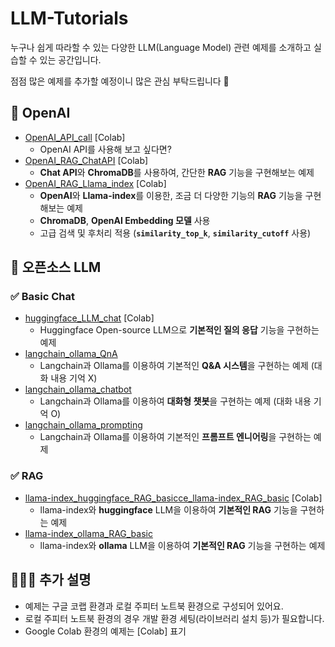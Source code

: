 # LLM-Tutorials

누구나 쉽게 따라할 수 있는 다양한 LLM(Language Model) 관련 예제를 소개하고 실습할 수 있는 공간입니다. 

점점 많은 예제를 추가할 예정이니 많은 관심 부탁드립니다 🤗

## 📌 OpenAI
- [OpenAI_API_call](OpenAI/OpenAI_API_call.ipynb) [Colab]
    - OpenAI API를 사용해 보고 싶다면?
- [OpenAI_RAG_ChatAPI](OpenAI/OpenAI_RAG_ChatAPI.ipynb) [Colab]
    - **Chat API**와 **ChromaDB**를 사용하여, 간단한 **RAG** 기능을 구현해보는 예제
- [OpenAI_RAG_Llama_index](OpenAI/OpenAI_RAG_Llama_index.ipynb) [Colab]
    - **OpenAI**와 **Llama-index**를 이용한, 조금 더 다양한 기능의 **RAG** 기능을 구현해보는 예제
    - **ChromaDB**, **OpenAI Embedding 모델** 사용
    - 고급 검색 및 후처리 적용 (**`similarity_top_k`**, **`similarity_cutoff`** 사용)


## 📌 오픈소스 LLM
### ✅ Basic Chat
- [huggingface_LLM_chat](Open-source_LLM/basic_chat/huggingface_LLM_chat.ipynb) [Colab]
  - Huggingface Open-source LLM으로 **기본적인 질의 응답** 기능을 구현하는 예제
- [langchain_ollama_QnA](Open-source_LLM/basic_chat/langchain_ollama_QnA.ipynb)
  - Langchain과 Ollama를 이용하여 기본적인 **Q&A 시스템**을 구현하는 예제 (대화 내용 기억 X)
- [langchain_ollama_chatbot](Open-source_LLM/basic_chat/langchain_ollama_chatbot.ipynb)
  - Langchain과 Ollama를 이용하여 **대화형 챗봇**을 구현하는 예제 (대화 내용 기억 O)
- [langchain_ollama_prompting](Open-source_LLM/basic_chat/langchain_ollama_prompting.ipynb)
  - Langchain과 Ollama를 이용하여 기본적인 **프롬프트 엔니어링**을 구현하는 예제

### ✅ RAG
- [llama-index_huggingface_RAG_basicce_llama-index_RAG_basic](Open-source_LLM/rag/llama-index_huggingface_RAG_basic.ipynb) [Colab]
  - llama-index와 **huggingface** LLM을 이용하여 **기본적인 RAG** 기능을 구현하는 예제
- [llama-index_ollama_RAG_basic](Open-source_LLM/rag/llama-index_ollama_RAG_basic.ipynb)
  - llama-index와 **ollama** LLM을 이용하여 **기본적인 RAG** 기능을 구현하는 예제


## 🙋🏻‍♂️ 추가 설명 
- 예제는 구글 코랩 환경과 로컬 주피터 노트북 환경으로 구성되어 있어요. 
- 로컬 주피터 노트북 환경의 경우 개발 환경 세팅(라이브러리 설치 등)가 필요합니다.
- Google Colab 환경의 예제는 [Colab] 표기
